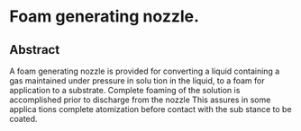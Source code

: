 # Foam generating nozzle.

## Abstract
A foam generating nozzle is provided for converting a liquid containing a gas maintained under pressure in solu tion in the liquid, to a foam for application to a substrate. Complete foaming of the solution is accomplished prior to discharge from the nozzle This assures in some applica tions complete atomization before contact with the sub stance to be coated.